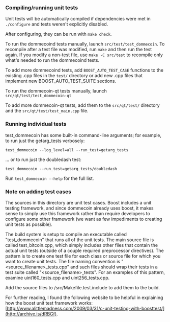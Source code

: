 ### Compiling/running unit tests

Unit tests will be automatically compiled if dependencies were met in `./configure`
and tests weren't explicitly disabled.

After configuring, they can be run with `make check`.

To run the dommecoind tests manually, launch `src/test/test_dommecoin`. To recompile
after a test file was modified, run `make` and then run the test again. If you
modify a non-test file, use `make -C src/test` to recompile only what's needed
to run the dommecoind tests.

To add more dommecoind tests, add `BOOST_AUTO_TEST_CASE` functions to the existing
.cpp files in the `test/` directory or add new .cpp files that
implement new BOOST_AUTO_TEST_SUITE sections.

To run the dommecoin-qt tests manually, launch `src/qt/test/test_dommecoin-qt`

To add more dommecoin-qt tests, add them to the `src/qt/test/` directory and
the `src/qt/test/test_main.cpp` file.

### Running individual tests

test_dommecoin has some built-in command-line arguments; for
example, to run just the getarg_tests verbosely:

    test_dommecoin --log_level=all --run_test=getarg_tests

... or to run just the doubledash test:

    test_dommecoin --run_test=getarg_tests/doubledash

Run `test_dommecoin --help` for the full list.

### Note on adding test cases

The sources in this directory are unit test cases.  Boost includes a
unit testing framework, and since dommecoin already uses boost, it makes
sense to simply use this framework rather than require developers to
configure some other framework (we want as few impediments to creating
unit tests as possible).

The build system is setup to compile an executable called "test_dommecoin"
that runs all of the unit tests.  The main source file is called
test_bitcoin.cpp, which simply includes other files that contain the
actual unit tests (outside of a couple required preprocessor
directives).  The pattern is to create one test file for each class or
source file for which you want to create unit tests.  The file naming
convention is "<source_filename>_tests.cpp" and such files should wrap
their tests in a test suite called "<source_filename>_tests".  For an
examples of this pattern, examine uint160_tests.cpp and
uint256_tests.cpp.

Add the source files to /src/Makefile.test.include to add them to the build.

For further reading, I found the following website to be helpful in
explaining how the boost unit test framework works:
[http://www.alittlemadness.com/2009/03/31/c-unit-testing-with-boosttest/](http://archive.is/dRBGf).
